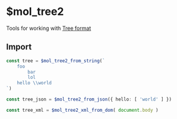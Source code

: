 # $mol_tree2

Tools for working with [Tree format](https://github.com/nin-jin/tree.d)

## Import

```ts
const tree = $mol_tree2_from_string(`
	foo
		bar
		lol
	hello \\world
`)
```

```ts
const tree_json = $mol_tree2_from_json({ hello: [ 'world' ] })
```

```ts
const tree_xml = $mol_tree2_xml_from_dom( document.body )
```
